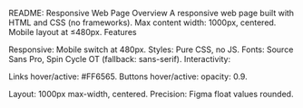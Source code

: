 README: Responsive Web Page
Overview
A responsive web page built with HTML and CSS (no frameworks). Max content width: 1000px, centered. Mobile layout at ≤480px.
Features

Responsive: Mobile switch at 480px.
Styles: Pure CSS, no JS.
Fonts: Source Sans Pro, Spin Cycle OT (fallback: sans-serif).
Interactivity:

Links hover/active: #FF6565.
Buttons hover/active: opacity: 0.9.


Layout: 1000px max-width, centered.
Precision: Figma float values rounded.


